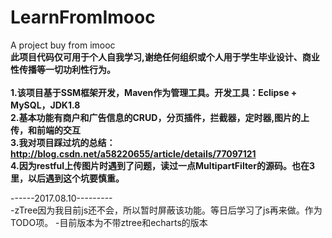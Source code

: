 # LearnFromImooc
A project buy from imooc
<br/><b>此项目代码仅可用于个人自我学习,谢绝任何组织或个人用于学生毕业设计、商业性传播等一切功利性行为。</b><br/>
<br/><b>1.该项目基于SSM框架开发，Maven作为管理工具。开发工具：Eclipse + MySQL，JDK1.8
<br/>2.基本功能有商户和广告信息的CRUD，分页插件，拦截器，定时器,图片的上传，和前端的交互
<br/>3.我对项目踩过坑的总结：http://blog.csdn.net/a58220655/article/details/77097121
<br/>4.因为restful上传图片时遇到了问题，读过一点MultipartFilter的源码。也在3里，以后遇到这个坑要慎重。
</b>

------2017.08.10---------<br/>
-zTree因为我目前js还不会，所以暂时屏蔽该功能。等日后学习了js再来做。作为TODO项。
-目前版本为不带ztree和echarts的版本
